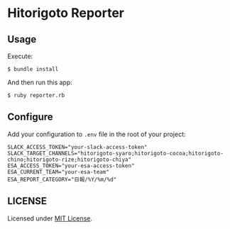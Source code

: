 # Hitorigoto Reporter

## Usage
Execute:

```
$ bundle install
```

And then run this app:

```
$ ruby reporter.rb
```


## Configure
Add your configuration to `.env` file in the root of your project:

```
SLACK_ACCESS_TOKEN="your-slack-access-token"
SLACK_TARGET_CHANNELS="hitorigoto-syaro;hitorigoto-cocoa;hitorigoto-chino;hitorigoto-rize;hitorigoto-chiya"
ESA_ACCESS_TOKEN="your-esa-access-token"
ESA_CURRENT_TEAM="your-esa-team"
ESA_REPORT_CATEGORY="日報/%Y/%m/%d"
```

## LICENSE
Licensed under [MIT License](https://izumin.mit-license.org/2016).
